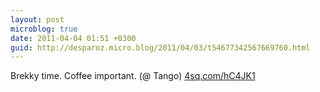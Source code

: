 ```yaml
---
layout: post
microblog: true
date: 2011-04-04 01:51 +0300
guid: http://desparoz.micro.blog/2011/04/03/t54677342567669760.html
---
```

Brekky time. Coffee important. (@ Tango) [4sq.com/hC4JK1](http://4sq.com/hC4JK1)
